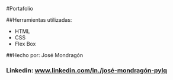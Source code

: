 #Portafolio

##Herramientas utilizadas: 
- HTML
- CSS
- Flex Box

##Hecho por: José Mondragón
### Linkedin: www.linkedin.com/in./josé-mondragón-pylq
